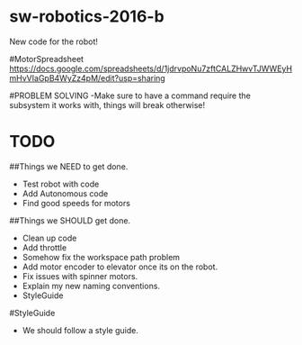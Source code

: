 # sw-robotics-2016-b
New code for the robot!

#MotorSpreadsheet
https://docs.google.com/spreadsheets/d/1jdrvpoNu7zftCALZHwvTJWWEyHmHvVIaGpB4WyZz4pM/edit?usp=sharing

#PROBLEM SOLVING
-Make sure to have a command require the subsystem it works with, things will break otherwise!

# TODO

##Things we NEED to get done.
- Test robot with code
- Add Autonomous code
- Find good speeds for motors

##Things we SHOULD get done.
- Clean up code
- Add throttle
- Somehow fix the workspace path problem
- Add motor encoder to elevator once its on the robot.
- Fix issues with spinner motors.
- Explain my new naming conventions.
- StyleGuide


#StyleGuide
- We should follow a style guide.


